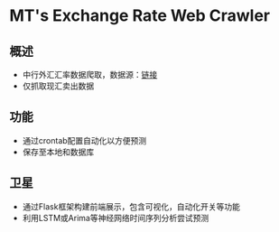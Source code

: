 # MT's Exchange Rate Web Crawler
## 概述
* 中行外汇汇率数据爬取，数据源：[链接](https://www.boc.cn/sourcedb/whpj/)
* 仅抓取现汇卖出数据
## 功能
* 通过crontab配置自动化以方便预测
* 保存至本地和数据库
## 卫星
* 通过Flask框架构建前端展示，包含可视化，自动化开关等功能
* 利用LSTM或Arima等神经网络时间序列分析尝试预测